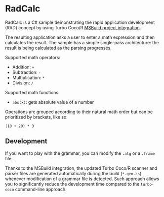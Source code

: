 # RadCalc

RadCalc is a C# sample demonstrating the rapid application development (RAD) concept by using Turbo Coco/R [MSBuild project integration](https://github.com/gapotchenko/Turbo-CocoR/tree/main/Source/Integration/MSBuild).

The resulting application asks a user to enter a math expression and then calculates the result.
The sample has a simple single-pass architecture: the result is being calculated as the parsing progresses.

Supported math operators:

- Addition: `+`
- Subtraction: `-`
- Multiplication: `*`
- Division: `/`

Supported math functions:

- `abs(x)`: gets absolute value of a number

Operations are grouped according to their natural math order but can be prioritized by brackets, like so:

```
(10 + 20) * 3
```

## Development

If you want to play with the grammar, you can modify the `.atg` or a `.frame` file.

Thanks to the MSBuild integration, the updated Turbo Coco/R scanner and parser files are generated automatically during the build (`*.gen.cs`) whenever modification of a grammar file is detected.
Such approach allows you to significantly reduce the development time compared to the `turbo-coco` command-line approach.
